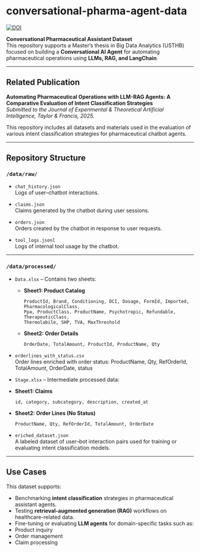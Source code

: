 #  conversational-pharma-agent-data
[![DOI](https://zenodo.org/badge/1078870294.svg)](https://doi.org/10.5281/zenodo.17386754)

**Conversational Pharmaceutical Assistant Dataset**  
This repository supports a Master’s thesis in Big Data Analytics (USTHB) focused on building a **Conversational AI Agent** for automating pharmaceutical operations using **LLMs, RAG, and LangChain**.

---

##  Related Publication

**Automating Pharmaceutical Operations with LLM-RAG Agents: A Comparative Evaluation of Intent Classification Strategies**  
*Submitted to the Journal of Experimental & Theoretical Artificial Intelligence, Taylor & Francis, 2025.*

This repository includes all datasets and materials used in the evaluation of various intent classification strategies for pharmaceutical chatbot agents.

---

##  Repository Structure

### `/data/raw/`

- `chat_history.json`  
  Logs of user–chatbot interactions.

- `claims.json`  
  Claims generated by the chatbot during user sessions.

- `orders.json`  
  Orders created by the chatbot in response to user requests.

- `tool_logs.jsonl`  
  Logs of internal tool usage by the chatbot.

---

###  `/data/processed/`

- `Data.xlsx` – Contains two sheets:

  - **Sheet1: Product Catalog**  
    ```
    ProductId, Brand, Conditioning, DCI, Dosage, FormId, Imported, PharmacologicalClass, 
    Ppa, ProductClass, ProductName, Psychotropic, Refundable, TherapeuticClass, 
    Thermolabile, SHP, TVA, MaxThreshold
    ```

  - **Sheet2: Order Details**  
    ```
    OrderDate, TotalAmount, ProductId, ProductName, Qty
    ```

- `orderlines_with_status.csv`  
  Order lines enriched with order status:   ProductName, Qty, RefOrderId, TotalAmount, OrderDate, status
  
- `Stage.xlsx` – Intermediate processed data:

- **Sheet1: Claims**  
  ```
  id, category, subcategory, description, created_at
  ```

- **Sheet2: Order Lines (No Status)**  
  ```
  ProductName, Qty, RefOrderId, TotalAmount, OrderDate
  ```

- `eriched_dataset.json`  
A labeled dataset of user–bot interaction pairs used for training or evaluating intent classification models.

---

##  Use Cases

This dataset supports:

- Benchmarking **intent classification** strategies in pharmaceutical assistant agents.
- Testing **retrieval-augmented generation (RAG)** workflows on healthcare-related data.
- Fine-tuning or evaluating **LLM agents** for domain-specific tasks such as:
- Product inquiry
- Order management
- Claim processing





